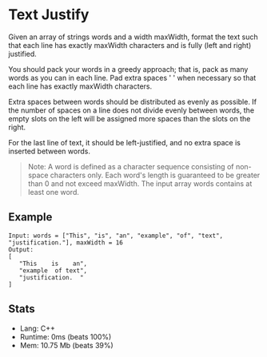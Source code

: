 # Text Justify

Given an array of strings words and a width maxWidth, format the text such that each line has exactly maxWidth characters and is fully (left and right) justified.

You should pack your words in a greedy approach; that is, pack as many words as you can in each line. Pad extra spaces ' ' when necessary so that each line has exactly maxWidth characters.

Extra spaces between words should be distributed as evenly as possible. If the number of spaces on a line does not divide evenly between words, the empty slots on the left will be assigned more spaces than the slots on the right.

For the last line of text, it should be left-justified, and no extra space is inserted between words.

> Note: A word is defined as a character sequence consisting of non-space characters only. Each word's length is guaranteed to be greater than 0 and not exceed maxWidth. The input array words contains at least one word.

## Example

```
Input: words = ["This", "is", "an", "example", "of", "text", "justification."], maxWidth = 16
Output:
[
   "This    is    an",
   "example  of text",
   "justification.  "
]
```

## Stats

- Lang: C++
- Runtime: 0ms (beats 100%)
- Mem: 10.75 Mb (beats 39%)
